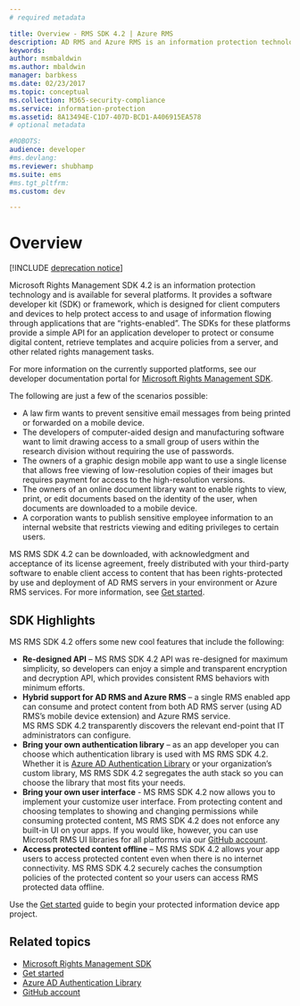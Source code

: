 ```yaml
---
# required metadata

title: Overview - RMS SDK 4.2 | Azure RMS
description: AD RMS and Azure RMS is an information protection technology that helps safeguard digital information from unauthorized use.
keywords:
author: msmbaldwin
ms.author: mbaldwin
manager: barbkess
ms.date: 02/23/2017
ms.topic: conceptual
ms.collection: M365-security-compliance
ms.service: information-protection
ms.assetid: 8A13494E-C1D7-407D-BCD1-A406915EA578
# optional metadata

#ROBOTS:
audience: developer
#ms.devlang:
ms.reviewer: shubhamp
ms.suite: ems
#ms.tgt_pltfrm:
ms.custom: dev

---
```


# Overview

[!INCLUDE [deprecation notice](../includes/deprecation-notice.md)]

Microsoft Rights Management SDK 4.2 is an information protection technology and is available for several platforms.  It provides a software developer kit (SDK) or framework, which is designed for client computers and devices to help protect access to and usage of information flowing through applications that are “rights-enabled”. The SDKs for these platforms provide a simple API for an application developer to protect or consume digital content, retrieve templates and acquire policies from a server, and other related rights management tasks.

For more information on the currently supported platforms, see our developer documentation portal for [Microsoft Rights Management SDK](active-directory-rights-management-services-multi-platform-thin-client-sdk-portal.md).

The following are just a few of the scenarios possible:

-   A law firm wants to prevent sensitive email messages from being printed or forwarded on a mobile device.
-   The developers of computer-aided design and manufacturing software want to limit drawing access to a small group of users within the research division without requiring the use of passwords.
-   The owners of a graphic design mobile app want to use a single license that allows free viewing of low-resolution copies of their images but requires payment for access to the high-resolution versions.
-   The owners of an online document library want to enable rights to view, print, or edit documents based on the identity of the user, when documents are downloaded to a mobile device.
-   A corporation wants to publish sensitive employee information to an internal website that restricts viewing and editing privileges to certain users.

MS RMS SDK 4.2 can be downloaded, with acknowledgment and acceptance of its license agreement, freely distributed with your third-party software to enable client access to content that has been rights-protected by use and deployment of AD RMS servers in your environment or Azure RMS services. For more information, see [Get started](get-started.md).

## SDK Highlights


MS RMS SDK 4.2 offers some new cool features that include the following:

-   **Re-designed API** – MS RMS SDK 4.2 API was re-designed for maximum simplicity, so developers can enjoy a simple and transparent encryption and decryption API, which provides consistent RMS behaviors with minimum efforts.
-   **Hybrid support for AD RMS and Azure RMS** – a single RMS enabled app can consume and protect content from both AD RMS server (using AD RMS’s mobile device extension) and Azure RMS service. MS RMS SDK 4.2 transparently discovers the relevant end-point that IT administrators can configure.
-   **Bring your own authentication library** – as an app developer you can choose which authentication library is used with MS RMS SDK 4.2. Whether it is [Azure AD Authentication Library](https://msdn.microsoft.com/library/jj573266.aspx) or your organization’s custom library, MS RMS SDK 4.2 segregates the auth stack so you can choose the library that most fits your needs.
-   **Bring your own user interface** - MS RMS SDK 4.2 now allows you to implement your customize user interface. From protecting content and choosing templates to showing and changing permissions while consuming protected content, MS RMS SDK 4.2 does not enforce any built-in UI on your apps. If you would like, however, you can use Microsoft RMS UI libraries for all platforms via our [GitHub account](https://github.com/AzureAD/).
-   **Access protected content offline** – MS RMS SDK 4.2 allows your app users to access protected content even when there is no internet connectivity. MS RMS SDK 4.2 securely caches the consumption policies of the protected content so your users can access RMS protected data offline.

Use the [Get started](get-started.md) guide to begin your protected information device app project.

## Related topics

* [Microsoft Rights Management SDK](active-directory-rights-management-services-multi-platform-thin-client-sdk-portal.md)
* [Get started](get-started.md)
* [Azure AD Authentication Library](https://msdn.microsoft.com/library/jj573266.aspx)
* [GitHub account](https://github.com/AzureAD/)
